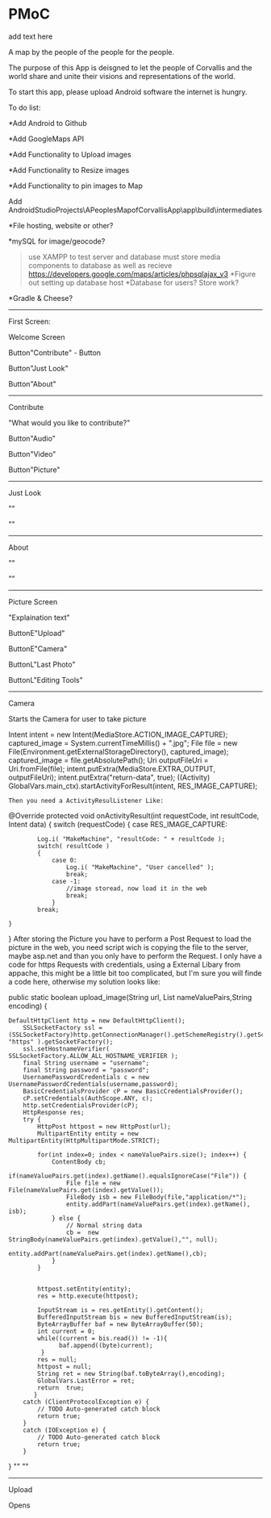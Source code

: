 # PMoC

add text here

A map by the people of the people for the people.

The purpose of this App is deisgned to let the people of Corvallis and the world share and unite their visions and representations of the world.

To start this app, please upload Android software the internet is hungry.

To do list:

*Add Android to Github

*Add GoogleMaps API

*Add Functionality to Upload images

*Add Functionality to Resize images

*Add Functionality to pin images to Map

Add AndroidStudioProjects\APeoplesMapofCorvallisApp\app\build\intermediates

*File hosting, website or other?

*mySQL for image/geocode?
>use XAMPP to test server and database
>must store media components to database as well as recieve
>https://developers.google.com/maps/articles/phpsqlajax_v3
>*Figure out setting up database host
>*Database for users? Store work?

*Gradle & Cheese?


-----------------------------------------------------

First Screen:

Welcome Screen

Button"Contribute" - Button

Button"Just Look"

Button"About"

----------------------------------------------------

Contribute

"What would you like to contribute?"

Button"Audio"

Button"Video"

Button"Picture"

----------------------------------------------------

Just Look

""

""

----------------------------------------------------

About

""

""

----------------------------------------------------

Picture Screen

"Explaination text"

ButtonE"Upload"

ButtonE"Camera"

ButtonL"Last Photo"

ButtonL"Editing Tools"


----------------------------------------------------

Camera

Starts the Camera for user to take picture


Intent intent = new Intent(MediaStore.ACTION_IMAGE_CAPTURE); 
    captured_image = System.currentTimeMillis() + ".jpg";
    File file = new File(Environment.getExternalStorageDirectory(), captured_image); 
    captured_image = file.getAbsolutePath();
    Uri outputFileUri = Uri.fromFile(file); 
    intent.putExtra(MediaStore.EXTRA_OUTPUT, outputFileUri); 
    intent.putExtra("return-data", true);
    ((Activity) GlobalVars.main_ctx).startActivityForResult(intent, RES_IMAGE_CAPTURE);
    
    Then you need a ActivityResulListener Like:

@Override
protected void onActivityResult(int requestCode, int resultCode, Intent data)
{
    switch (requestCode) { 
        case RES_IMAGE_CAPTURE: 

            Log.i( "MakeMachine", "resultCode: " + resultCode );
            switch( resultCode )
            {
                case 0:
                    Log.i( "MakeMachine", "User cancelled" );
                    break;
                case -1:
                    //image storead, now load it in the web
                    break;
                }
            break;

    }   
}
After storing the Picture you have to perform a Post Request to load the picture in the web, you need script wich is copying the file to the server, maybe asp.net and than you only have to perform the Request. I only have a code for https Requests with credentials, using a External Libary from appache, this might be a little bit too complicated, but I'm sure you will finde a code here, otherwise my solution looks like:

public static boolean upload_image(String url, List<NameValuePair> nameValuePairs,String encoding) {

    DefaultHttpClient http = new DefaultHttpClient();
        SSLSocketFactory ssl =  (SSLSocketFactory)http.getConnectionManager().getSchemeRegistry().getScheme( "https" ).getSocketFactory(); 
        ssl.setHostnameVerifier( SSLSocketFactory.ALLOW_ALL_HOSTNAME_VERIFIER );
        final String username = "username";
        final String password = "password";
        UsernamePasswordCredentials c = new UsernamePasswordCredentials(username,password);
        BasicCredentialsProvider cP = new BasicCredentialsProvider(); 
        cP.setCredentials(AuthScope.ANY, c); 
        http.setCredentialsProvider(cP);
        HttpResponse res;
        try {
            HttpPost httpost = new HttpPost(url);
            MultipartEntity entity = new MultipartEntity(HttpMultipartMode.STRICT); 

            for(int index=0; index < nameValuePairs.size(); index++) { 
                ContentBody cb;
                if(nameValuePairs.get(index).getName().equalsIgnoreCase("File")) { 
                    File file = new File(nameValuePairs.get(index).getValue());
                    FileBody isb = new FileBody(file,"application/*");
                    entity.addPart(nameValuePairs.get(index).getName(), isb);
                } else { 
                    // Normal string data 
                    cb =  new StringBody(nameValuePairs.get(index).getValue(),"", null);
                    entity.addPart(nameValuePairs.get(index).getName(),cb); 
                } 
            } 


            httpost.setEntity(entity);
            res = http.execute(httpost);

            InputStream is = res.getEntity().getContent();
            BufferedInputStream bis = new BufferedInputStream(is);
            ByteArrayBuffer baf = new ByteArrayBuffer(50);
            int current = 0;
            while((current = bis.read()) != -1){
                  baf.append((byte)current);
             }
            res = null;
            httpost = null;
            String ret = new String(baf.toByteArray(),encoding);
            GlobalVars.LastError = ret;
            return  true;
           } 
        catch (ClientProtocolException e) {
            // TODO Auto-generated catch block
            return true;
        } 
        catch (IOException e) {
            // TODO Auto-generated catch block
            return true;
        } 

} 
""
""

----------------------------------------------------

Upload

Opens 
